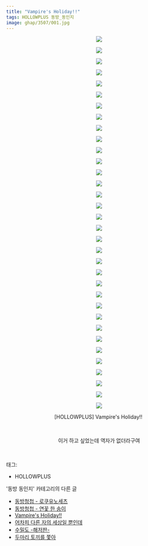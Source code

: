 ```yaml
---
title: "Vampire's Holiday!!"
tags: HOLLOWPLUS 동방_동인지
image: ghap/3507/001.jpg
---
```

<div class="article">
<p style="text-align: center; clear: none; float: none;"><img src="{{ site.nasurl }}/ghap/3507/001.jpg"/></p>
<p style="text-align: center; clear: none; float: none;"><img src="{{ site.nasurl }}/ghap/3507/002.jpg"/></p>
<p style="text-align: center; clear: none; float: none;"><img src="{{ site.nasurl }}/ghap/3507/003.jpg"/></p>
<p style="text-align: center; clear: none; float: none;"><img src="{{ site.nasurl }}/ghap/3507/004.jpg"/></p>
<p style="text-align: center; clear: none; float: none;"><img src="{{ site.nasurl }}/ghap/3507/005.jpg"/></p>
<p style="text-align: center; clear: none; float: none;"><img src="{{ site.nasurl }}/ghap/3507/006.jpg"/></p>
<p style="text-align: center; clear: none; float: none;"><img src="{{ site.nasurl }}/ghap/3507/007.jpg"/></p>
<p style="text-align: center; clear: none; float: none;"><img src="{{ site.nasurl }}/ghap/3507/008.jpg"/></p>
<p style="text-align: center; clear: none; float: none;"><img src="{{ site.nasurl }}/ghap/3507/009.jpg"/></p>
<p style="text-align: center; clear: none; float: none;"><img src="{{ site.nasurl }}/ghap/3507/010.jpg"/></p>
<p style="text-align: center; clear: none; float: none;"><img src="{{ site.nasurl }}/ghap/3507/011.jpg"/></p>
<p style="text-align: center; clear: none; float: none;"><img src="{{ site.nasurl }}/ghap/3507/012.jpg"/></p>
<p style="text-align: center; clear: none; float: none;"><img src="{{ site.nasurl }}/ghap/3507/013.jpg"/></p>
<p style="text-align: center; clear: none; float: none;"><img src="{{ site.nasurl }}/ghap/3507/014.jpg"/></p>
<p style="text-align: center; clear: none; float: none;"><img src="{{ site.nasurl }}/ghap/3507/015.jpg"/></p>
<p style="text-align: center; clear: none; float: none;"><img src="{{ site.nasurl }}/ghap/3507/016.jpg"/></p>
<p style="text-align: center; clear: none; float: none;"><img src="{{ site.nasurl }}/ghap/3507/017.jpg"/></p>
<p style="text-align: center; clear: none; float: none;"><img src="{{ site.nasurl }}/ghap/3507/018.jpg"/></p>
<p style="text-align: center; clear: none; float: none;"><img src="{{ site.nasurl }}/ghap/3507/019.jpg"/></p>
<p style="text-align: center; clear: none; float: none;"><img src="{{ site.nasurl }}/ghap/3507/020.jpg"/></p>
<p style="text-align: center; clear: none; float: none;"><img src="{{ site.nasurl }}/ghap/3507/021.jpg"/></p>
<p style="text-align: center; clear: none; float: none;"><img src="{{ site.nasurl }}/ghap/3507/022.jpg"/></p>
<p style="text-align: center; clear: none; float: none;"><img src="{{ site.nasurl }}/ghap/3507/023.jpg"/></p>
<p style="text-align: center; clear: none; float: none;"><img src="{{ site.nasurl }}/ghap/3507/024.jpg"/></p>
<p style="text-align: center; clear: none; float: none;"><img src="{{ site.nasurl }}/ghap/3507/025.jpg"/></p>
<p style="text-align: center; clear: none; float: none;"><img src="{{ site.nasurl }}/ghap/3507/026.jpg"/></p>
<p style="text-align: center; clear: none; float: none;"><img src="{{ site.nasurl }}/ghap/3507/027.jpg"/></p>
<p style="text-align: center; clear: none; float: none;"><img src="{{ site.nasurl }}/ghap/3507/028.jpg"/></p>
<p style="text-align: center; clear: none; float: none;"><img src="{{ site.nasurl }}/ghap/3507/029.jpg"/></p>
<p style="text-align: center; clear: none; float: none;"><img src="{{ site.nasurl }}/ghap/3507/030.jpg"/></p>
<p style="text-align: center; clear: none; float: none;"><img src="{{ site.nasurl }}/ghap/3507/031.jpg"/></p>
<p style="text-align: center; clear: none; float: none;"><img src="{{ site.nasurl }}/ghap/3507/032.jpg"/></p>
<p style="text-align: center; clear: none; float: none;"><img src="{{ site.nasurl }}/ghap/3507/033.jpg"/></p>
<p style="text-align: center; clear: none; float: none;"><img src="{{ site.nasurl }}/ghap/3507/034.jpg"/></p>
<p style="text-align: center; clear: none; float: none;">[HOLLOWPLUS] Vampire's Holiday!! </p>
<p style="text-align: center; clear: none; float: none;"><br/></p>
<p style="text-align: center; clear: none; float: none;">이거 하고 싶었는데 역자가 없더라구여</p>
<p><br/></p>
</div><div class="tagTrail">
<p>태그: </p>
<ul>
<li>HOLLOWPLUS</li>
</ul>
</div><div class="another">
<p>'동방 동인지' 카테고리의 다른 글</p>
<ul>
<li><a href="/2017-07-07-ghap_3519">동방청첩 - 로쿠유노세츠</a></li>
<li><a href="/2017-07-07-ghap_3518">동방청첩 - 연꽃 한 송이</a></li>
<li><a href="/2017-07-02-ghap_3507">Vampire's Holiday!!</a></li>
<li><a href="/2017-07-02-ghap_3506">어차피 다른 자의 세상일 뿐인데</a></li>
<li><a href="/2017-06-25-ghap_3499">수밀도 -해저판-</a></li>
<li><a href="/2017-06-24-ghap_3492">두마리 토끼를 쫓아</a></li>
</ul>
</div><div class="cb_module cb_fluid">
<div class="cb_wrt cb_profile">
</div><!-- commentList close -->
</div>
